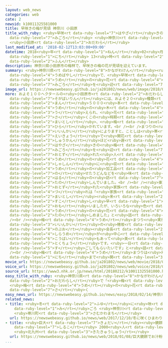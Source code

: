 ```yaml
---
layout: web_news
categories: web
cate: 2
newsid: k10011325581000
title: 早咲きの梅が見頃 神奈川 小田原
title_with_ruby: <ruby>早咲<rt data-ruby-level="7">はやざ</rt></ruby>きの<ruby>梅<rt data-ruby-level="4">うめ</rt></ruby>が<ruby>見頃<rt
  data-ruby-level="7">みごろ</rt></ruby> <ruby>神奈川<rt data-ruby-level="8">かながわ</rt></ruby>
  <ruby>小田原<rt data-ruby-level="2">おだわら</rt></ruby>
last_modified_at: '2018-02-12T13:03:00+09:00'
datetime: 2018<ruby>年<rt data-ruby-level="1">ねん</rt></ruby>02<ruby>月<rt data-ruby-level="1">がつ</rt></ruby>12<ruby>日<rt
  data-ruby-level="1">にち</rt></ruby> 13<ruby>時<rt data-ruby-level="2">じ</rt></ruby>03<ruby>分<rt
  data-ruby-level="2">ふん</rt></ruby>
description: 神奈川県小田原市の梅林で、早咲きの梅の花が見頃を迎えています。
summary: <ruby>神奈川県<rt data-ruby-level="8">かながわけん</rt></ruby><ruby>小田原市<rt data-ruby-level="2">おだわらし</rt></ruby>の<ruby>梅林<rt
  data-ruby-level="4">うめばやし</rt></ruby>で、<ruby>早咲<rt data-ruby-level="7">はやざ</rt></ruby>きの<ruby>梅<rt
  data-ruby-level="4">うめ</rt></ruby>の<ruby>花<rt data-ruby-level="4">はな</rt></ruby>が<ruby>見頃<rt
  data-ruby-level="7">みごろ</rt></ruby>を<ruby>迎<rt data-ruby-level="7">むか</rt></ruby>えています。
image_url: https://newswebeasy.github.io/ja201802/news/web/image/2018/02/12/K10011325581_1802121153_1802121303_01_02.jpg
more: およそ１００ヘクタールの<ruby>小田原市<rt data-ruby-level="2">おだわらし</rt></ruby>の<ruby>曽我梅林<rt
  data-ruby-level="7">そがばいりん</rt></ruby>には、およそ２０<ruby>種類<rt data-ruby-level="4">しゅるい</rt></ruby>３<ruby>万<rt
  data-ruby-level="2">まん</rt></ruby>５０００<ruby>本<rt data-ruby-level="1">ほん</rt></ruby>の<ruby>梅<rt
  data-ruby-level="4">うめ</rt></ruby>の<ruby>木<rt data-ruby-level="4">き</rt></ruby>が<ruby>植<rt
  data-ruby-level="3">う</rt></ruby>えられ、<ruby>花<rt data-ruby-level="1">はな</rt></ruby>が<ruby>咲<rt
  data-ruby-level="7">さ</rt></ruby>くこの<ruby>時期<rt data-ruby-level="3">じき</rt></ruby>に<ruby>毎年<rt
  data-ruby-level="2">まいとし</rt></ruby>、<ruby>梅<rt data-ruby-level="4">うめ</rt></ruby>まつりが<ruby>開<rt
  data-ruby-level="3">ひら</rt></ruby>かれています。<br /><br />まつりの<ruby>実行<rt data-ruby-level="3">じっこう</rt></ruby><ruby>委員会<rt
  data-ruby-level="3">いいんかい</rt></ruby>によりますと、ことしは<ruby>寒<rt data-ruby-level="3">さむ</rt></ruby>さの<ruby>影響<rt
  data-ruby-level="7">えいきょう</rt></ruby>で<ruby>開花<rt data-ruby-level="3">かいか</rt></ruby>が１<ruby>週間<rt
  data-ruby-level="2">しゅうかん</rt></ruby>ほど<ruby>遅<rt data-ruby-level="7">おく</rt></ruby>れているものの、<ruby>早咲<rt
  data-ruby-level="7">はやざ</rt></ruby>きの<ruby>梅<rt data-ruby-level="4">うめ</rt></ruby>は<ruby>見頃<rt
  data-ruby-level="7">みごろ</rt></ruby>を<ruby>迎<rt data-ruby-level="7">むか</rt></ruby>えているということです。<ruby>訪<rt
  data-ruby-level="7">おとず</rt></ruby>れた<ruby>人<rt data-ruby-level="1">ひと</rt></ruby>たちは、<ruby>梅<rt
  data-ruby-level="4">うめ</rt></ruby>の<ruby>花<rt data-ruby-level="4">はな</rt></ruby>を<ruby>写真<rt
  data-ruby-level="3">しゃしん</rt></ruby>に<ruby>収<rt data-ruby-level="6">おさ</rt></ruby>めたり、<ruby>梅<rt
  data-ruby-level="4">うめ</rt></ruby>の<ruby>加工品<rt data-ruby-level="4">かこうひん</rt></ruby>を<ruby>載<rt
  data-ruby-level="7">の</rt></ruby>せたうどんなどを<ruby>味<rt data-ruby-level="3">あじ</rt></ruby>わったりして<ruby>春<rt
  data-ruby-level="2">はる</rt></ruby>の<ruby>訪<rt data-ruby-level="7">おとず</rt></ruby>れを<ruby>楽<rt
  data-ruby-level="2">たの</rt></ruby>しんでいました。<br /><br /><ruby>東京<rt data-ruby-level="2">とうきょう</rt></ruby>から<ruby>訪<rt
  data-ruby-level="7">おとず</rt></ruby>れた<ruby>家族<rt data-ruby-level="3">かぞく</rt></ruby><ruby>連<rt
  data-ruby-level="4">づ</rt></ruby>れは「<ruby>家族<rt data-ruby-level="3">かぞく</rt></ruby>で<ruby>毎年<rt
  data-ruby-level="2">まいとし</rt></ruby><ruby>来<rt data-ruby-level="2">き</rt></ruby>ています。まだ<ruby>少<rt
  data-ruby-level="2">すこ</rt></ruby>し<ruby>早<rt data-ruby-level="1">はや</rt></ruby>いかなとも<ruby>思<rt
  data-ruby-level="2">おも</rt></ruby>いましたが、いろいろな<ruby>色<rt data-ruby-level="2">いろ</rt></ruby>の<ruby>梅<rt
  data-ruby-level="4">うめ</rt></ruby>の<ruby>花<rt data-ruby-level="4">はな</rt></ruby>があって<ruby>楽<rt
  data-ruby-level="2">たの</rt></ruby>しめました」と<ruby>話<rt data-ruby-level="2">はな</rt></ruby>していました。<br
  /><br /><ruby>梅<rt data-ruby-level="4">うめ</rt></ruby>まつり<ruby>実行<rt data-ruby-level="3">じっこう</rt></ruby><ruby>委員会<rt
  data-ruby-level="3">いいんかい</rt></ruby>の<ruby>穂坂<rt data-ruby-level="7">ほさか</rt></ruby><ruby>信雄<rt
  data-ruby-level="8">のぶお</rt></ruby><ruby>会長<rt data-ruby-level="2">かいちょう</rt></ruby>は「<ruby>白梅<rt
  data-ruby-level="4">しらうめ</rt></ruby>が<ruby>中心<rt data-ruby-level="2">ちゅうしん</rt></ruby>ですが、ところどころに<ruby>紅梅<rt
  data-ruby-level="6">こうばい</rt></ruby>もあって<ruby>美<rt data-ruby-level="3">うつく</rt></ruby>しいのが<ruby>特徴<rt
  data-ruby-level="7">とくちょう</rt></ruby>です。<ruby>一日<rt data-ruby-level="1">いちにち</rt></ruby>のんびりと<ruby>過<rt
  data-ruby-level="5">す</rt></ruby>ごしてもらいたいです」と<ruby>話<rt data-ruby-level="2">はな</rt></ruby>していました。<br
  /><br /><ruby>梅<rt data-ruby-level="4">うめ</rt></ruby>まつりは<ruby>来月<rt data-ruby-level="2">らいげつ</rt></ruby>４<ruby>日<rt
  data-ruby-level="1">にち</rt></ruby>まで<ruby>開<rt data-ruby-level="3">ひら</rt></ruby>かれています。
movie_url: https://newswebeasy.github.io/ja201802/news/web/movie/2018/02/12/k10011325581_201802121217_201802121304.mp4
voice_url: https://newswebeasy.github.io/ja201802/news/web/voice/2018/02/12/k10011325581_201802121217_201802121304.mp3
source_url: https://www3.nhk.or.jp/news/html/20180212/k10011325581000.html
easy_title_with_ruby: <ruby>神奈川県<rt data-ruby-level="8">かながわけん</rt></ruby><ruby>小田原市<rt
  data-ruby-level="2">おだわらし</rt></ruby>で「<ruby>梅<rt data-ruby-level="4">うめ</rt></ruby>まつり」
  <ruby>梅<rt data-ruby-level="4">うめ</rt></ruby>の<ruby>花<rt data-ruby-level="4">はな</rt></ruby>がきれいに<ruby>咲<rt
  data-ruby-level="7">さ</rt></ruby>く
easy_news_url: https://newswebeasy.github.io/news/easy/2018/02/14/神奈川県小田原市で梅まつり-梅の花がきれいに咲く
related_news:
- title: <ruby>冬<rt data-ruby-level="2">ふゆ</rt></ruby>に<ruby>咲<rt data-ruby-level="7">さ</rt></ruby>くひまわり<ruby>見<rt
    data-ruby-level="1">み</rt></ruby>ごろ <ruby>神奈川<rt data-ruby-level="8">かながわ</rt></ruby>
    <ruby>寒川町<rt data-ruby-level="3">さむかわまち</rt></ruby>
  url: https://newswebeasy.github.io/news/web/2017/12/10/冬に咲くひまわり見ごろ-神奈川-寒川町
- title: <ruby>巨大<rt data-ruby-level="7">きょだい</rt></ruby><ruby>鏡餅<rt data-ruby-level="8">かがみもち</rt></ruby>でお<ruby>汁粉<rt
    data-ruby-level="7">しるこ</rt></ruby> 2000<ruby>人<rt data-ruby-level="1">にん</rt></ruby>がほっこり
    <ruby>北九州<rt data-ruby-level="3">きたきゅうしゅう</rt></ruby>
  url: https://newswebeasy.github.io/news/web/2018/01/08/巨大鏡餅でお汁粉-2000人がほっこり-北九州
...
```

